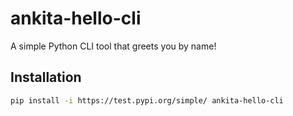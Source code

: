 # ankita-hello-cli

A simple Python CLI tool that greets you by name!

## Installation

```bash
pip install -i https://test.pypi.org/simple/ ankita-hello-cli

